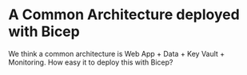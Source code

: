 # A Common Architecture deployed with Bicep
We think a common architecture is Web App + Data + Key Vault + Monitoring. How easy it to deploy this with Bicep?
